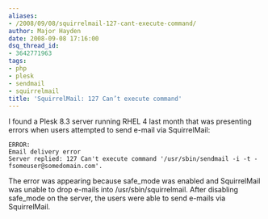 ```yaml
---
aliases:
- /2008/09/08/squirrelmail-127-cant-execute-command/
author: Major Hayden
date: 2008-09-08 17:16:00
dsq_thread_id:
- 3642771963
tags:
- php
- plesk
- sendmail
- squirrelmail
title: 'SquirrelMail: 127 Can’t execute command'
---
```


I found a Plesk 8.3 server running RHEL 4 last month that was presenting errors when users attempted to send e-mail via SquirrelMail:

```
ERROR:
Email delivery error
Server replied: 127 Can't execute command '/usr/sbin/sendmail -i -t -fsomeuser@somedomain.com'.
```

The error was appearing because safe\_mode was enabled and SquirrelMail was unable to drop e-mails into /usr/sbin/squirrelmail. After disabling safe\_mode on the server, the users were able to send e-mails via SquirrelMail.